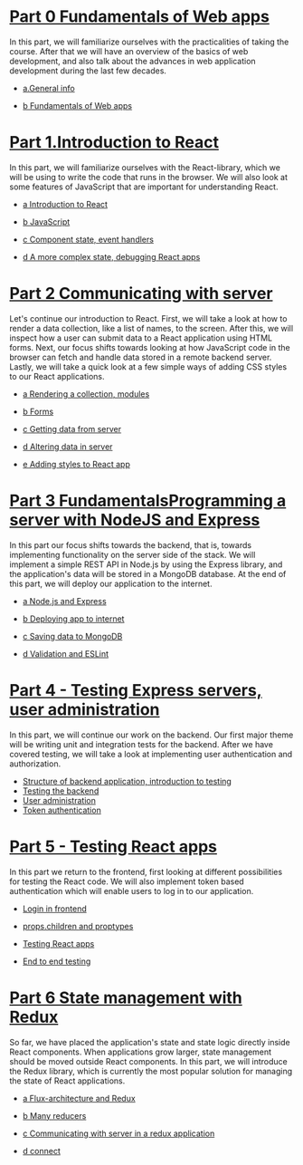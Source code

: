# [Part 0 Fundamentals of Web apps](https://fullstackopen.com/en/part0)

In this part, we will familiarize ourselves with the practicalities of taking the course. After that we will have an overview of the basics of web development, and also talk about the advances in web application development during the last few decades.

- [a.General info](https://fullstackopen.com/en/part0/general_info)

- [b Fundamentals of Web apps](https://fullstackopen.com/en/part0)

# [Part 1.Introduction to React](https://fullstackopen.com/en/part1)

In this part, we will familiarize ourselves with the React-library, which we will be using to write the code that runs in the browser. We will also look at some features of JavaScript that are important for understanding React.

- [a Introduction to React](https://fullstackopen.com/en/part1/introduction_to_react)

- [b JavaScript](https://fullstackopen.com/en/part1/java_script)

- [c Component state, event handlers](https://fullstackopen.com/en/part1/component_state_event_handlers)

- [d A more complex state, debugging React apps](https://fullstackopen.com/en/part1/a_more_complex_state_debugging_react_apps)

# [Part 2 Communicating with server](https://fullstackopen.com/en/part2)

Let's continue our introduction to React. First, we will take a look at how to render a data collection, like a list of names, to the screen. After this, we will inspect how a user can submit data to a React application using HTML forms. Next, our focus shifts towards looking at how JavaScript code in the browser can fetch and handle data stored in a remote backend server. Lastly, we will take a quick look at a few simple ways of adding CSS styles to our React applications.

- [a Rendering a collection, modules](https://fullstackopen.com/en/part2/rendering_a_collection_modules)

- [b Forms](https://fullstackopen.com/en/part2/forms)

- [c Getting data from server](https://fullstackopen.com/en/part2/getting_data_from_server)

- [d Altering data in server](https://fullstackopen.com/en/part2/altering_data_in_server)

- [e Adding styles to React app](https://fullstackopen.com/en/part2/adding_styles_to_react_app)

# [Part 3 FundamentalsProgramming a server with NodeJS and Express](https://fullstackopen.com/en/part3)

In this part our focus shifts towards the backend, that is, towards implementing functionality on the server side of the stack. We will implement a simple REST API in Node.js by using the Express library, and the application's data will be stored in a MongoDB database. At the end of this part, we will deploy our application to the internet.

- [a Node.js and Express](https://fullstackopen.com/en/part3/node_js_and_express)
- [b Deploying app to internet](https://fullstackopen.com/en/part3/deploying_app_to_internet)
- [c Saving data to MongoDB](https://fullstackopen.com/en/part3/saving_data_to_mongo_db)

- [d Validation and ESLint](https://fullstackopen.com/en/part3/validation_and_es_lint)

# [Part 4 - Testing Express servers, user administration](https://fullstackopen.com/en/part4)

In this part, we will continue our work on the backend. Our first major theme will be writing unit and integration tests for the backend. After we have covered testing, we will take a look at implementing user authentication and authorization.

- [Structure of backend application, introduction to testing](https://fullstackopen.com/en/part4/structure_of_backend_application_introduction_to_testing)
- [Testing the backend](https://fullstackopen.com/en/part4/testing_the_backend)
- [User administration](https://fullstackopen.com/en/part4/user_administration)
- [Token authentication](https://fullstackopen.com/en/part4/token_authentication)

# [Part 5 - Testing React apps](https://fullstackopen.com/en/part5)

In this part we return to the frontend, first looking at different possibilities for testing the React code. We will also implement token based authentication which will enable users to log in to our application.

- [Login in frontend](https://fullstackopen.com/en/part5/login_in_frontend)
- [props.children and proptypes](https://fullstackopen.com/en/part5/props_children_and_proptypes)
- [Testing React apps](https://fullstackopen.com/en/part5/testing_react_apps)

- [End to end testing](https://fullstackopen.com/en/part5/end_to_end_testing)

# [Part 6 State management with Redux](https://fullstackopen.com/en/part6)

So far, we have placed the application's state and state logic directly inside React components. When applications grow larger, state management should be moved outside React components. In this part, we will introduce the Redux library, which is currently the most popular solution for managing the state of React applications.

- [a Flux-architecture and Redux](https://fullstackopen.com/en/part6/flux_architecture_and_redux)

- [b Many reducers](https://fullstackopen.com/en/part6/many_reducers)
- [c Communicating with server in a redux application](https://fullstackopen.com/en/part6/communicating_with_server_in_a_redux_application)

- [d connect](https://fullstackopen.com/en/part6/connect)
